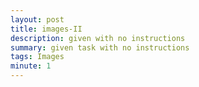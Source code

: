 ```yaml
---
layout: post
title: images-II
description: given with no instructions
summary: given task with no instructions
tags: Images
minute: 1
---
```

 